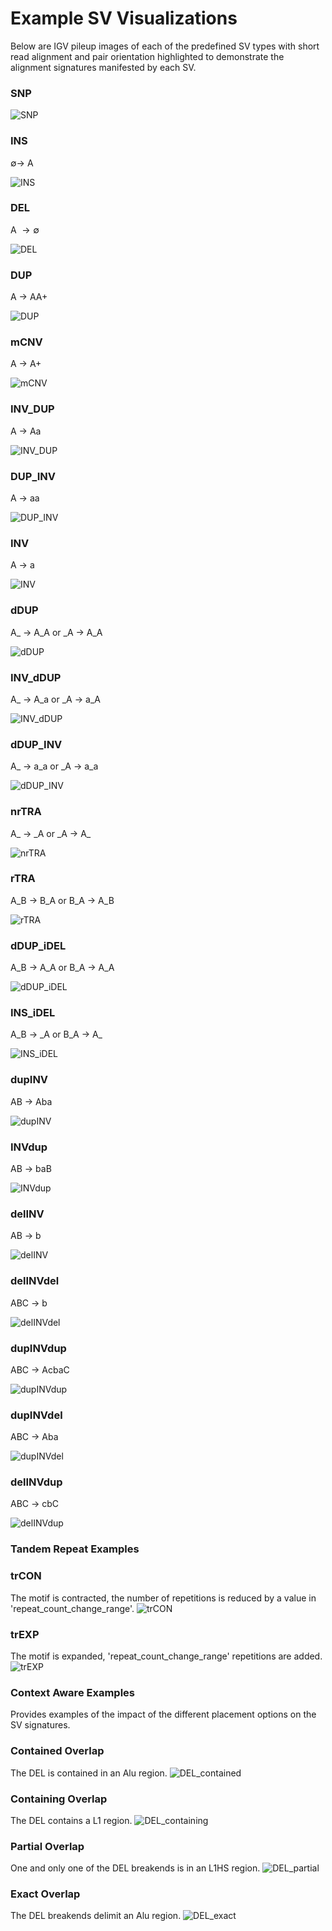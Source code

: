 # Example SV Visualizations

Below are IGV pileup images of each of the predefined SV types with short read alignment and pair orientation highlighted 
to demonstrate the alignment signatures manifested by each SV.

### SNP

![SNP](gallery/SNP.png)

### INS
$\emptyset \rightarrow$ A

![INS](gallery/INS.png)

### DEL
A $\rightarrow \emptyset$

![DEL](gallery/DEL.png)

### DUP
A $\rightarrow$ AA+

![DUP](gallery/DUP.png)

### mCNV
A $\rightarrow$ A+

![mCNV](gallery/mCNV.png)

### INV\_DUP
A $\rightarrow$ Aa

![INV_DUP](gallery/INV_DUP.png)

### DUP\_INV
A $\rightarrow$ aa

![DUP_INV](gallery/DUP_INV.png)

### INV
A $\rightarrow$ a

![INV](gallery/INV.png)

### dDUP
A\_ $\rightarrow$ A\_A or \_A $\rightarrow$ A\_A

![dDUP](gallery/dDUP.png)

### INV\_dDUP
A\_ $\rightarrow$ A\_a or \_A $\rightarrow$ a\_A

![INV_dDUP](gallery/INV_dDUP.png)

### dDUP\_INV
A\_ $\rightarrow$ a\_a or \_A $\rightarrow$ a\_a

![dDUP_INV](gallery/dDUP_INV.png)

### nrTRA
A\_ $\rightarrow$ \_A or \_A $\rightarrow$ A\_

![nrTRA](gallery/nrTRA.png)

### rTRA
A\_B $\rightarrow$ B\_A or B\_A $\rightarrow$ A\_B

![rTRA](gallery/rTRA.png)

### dDUP_iDEL
A\_B $\rightarrow$ A\_A or B\_A $\rightarrow$ A\_A

![dDUP_iDEL](gallery/dDUP_iDEL.png)

### INS_iDEL
A\_B $\rightarrow$ \_A or B\_A $\rightarrow$ A\_

![INS\_iDEL](gallery/INS_iDEL.png)

### dupINV
AB $\rightarrow$ Aba

![dupINV](gallery/dupINV.png)

### INVdup
AB $\rightarrow$ baB

![INVdup](gallery/INVdup.png)

### delINV
AB $\rightarrow$ b

![delINV](gallery/delINV.png)

### delINVdel
ABC $\rightarrow$ b

![delINVdel](gallery/delINVdel.png)

### dupINVdup
ABC $\rightarrow$ AcbaC

![dupINVdup](gallery/dupINVdup.png)

### dupINVdel
ABC $\rightarrow$ Aba

![dupINVdel](gallery/dupINVdel.png)

### delINVdup
ABC $\rightarrow$ cbC

![delINVdup](gallery/delINVdup.png)

### Tandem Repeat Examples
### trCON
The motif is contracted, the number of repetitions is reduced by a value in 'repeat_count_change_range'.
![trCON](gallery/trCON.png)


### trEXP
The motif is expanded, 'repeat_count_change_range' repetitions are added.
![trEXP](gallery/trEXP.png)

### Context Aware Examples
Provides examples of the impact of the different placement options on the SV signatures.
### Contained Overlap
The DEL is contained in an Alu region.
![DEL_contained](gallery/DEL_contained.png)

### Containing Overlap
The DEL contains a L1 region.
![DEL_containing](gallery/DEL_containing.png)

### Partial Overlap
One and only one of the DEL breakends is in an L1HS region.
![DEL_partial](gallery/del_partial.png)

### Exact Overlap
The DEL breakends delimit an Alu region.
![DEL_exact](gallery/DEL_exact.png)